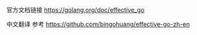 

官方文档链接 https://golang.org/doc/effective_go


中文翻译 参考 https://github.com/bingohuang/effective-go-zh-en
